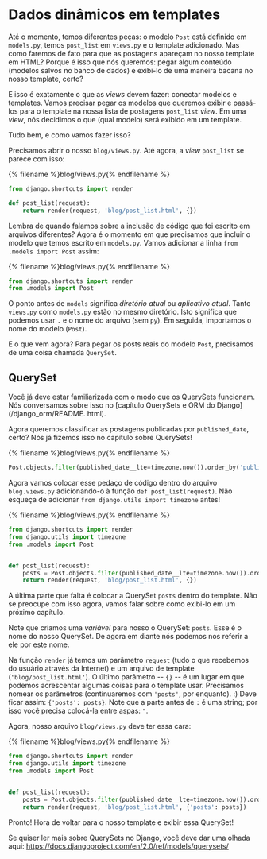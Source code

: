 # Dados dinâmicos em templates

Até o momento, temos diferentes peças: o modelo `Post` está definido em `models.py`, temos `post_list` em `views.py` e o template adicionado. Mas como faremos de fato para que as postagens apareçam no nosso template em HTML? Porque é isso que nós queremos: pegar algum conteúdo (modelos salvos no banco de dados) e exibi-lo de uma maneira bacana no nosso template, certo?

E isso é exatamente o que as *views* devem fazer: conectar modelos e templates. Vamos precisar pegar os modelos que queremos exibir e passá-los para o template na nossa lista de postagens `post_list` *view*. Em uma *view*, nós decidimos o que (qual modelo) será exibido em um template.

Tudo bem, e como vamos fazer isso?

Precisamos abrir o nosso `blog/views.py`. Até agora, a *view* `post_list` se parece com isso:

{% filename %}blog/views.py{% endfilename %}

```python
from django.shortcuts import render

def post_list(request):
    return render(request, 'blog/post_list.html', {})
```

Lembra de quando falamos sobre a inclusão de código que foi escrito em arquivos diferentes? Agora é o momento em que precisamos que incluir o modelo que temos escrito em `models.py`. Vamos adicionar a linha `from .models import Post` assim:

{% filename %}blog/views.py{% endfilename %}

```python
from django.shortcuts import render
from .models import Post
```

O ponto antes de `models` significa *diretório atual* ou *aplicativo atual*. Tanto `views.py` como `models.py` estão no mesmo diretório. Isto significa que podemos usar `.` e o nome do arquivo (sem `py`). Em seguida, importamos o nome do modelo (`Post`).

E o que vem agora? Para pegar os posts reais do modelo `Post`, precisamos de uma coisa chamada `QuerySet`.

## QuerySet

Você já deve estar familiarizada com o modo que os QuerySets funcionam. Nós conversamos sobre isso no [capítulo QuerySets e ORM do Django](/django_orm/README. html).</p> 

Agora queremos classificar as postagens publicadas por `published_date`, certo? Nós já fizemos isso no capítulo sobre QuerySets!

{% filename %}blog/views.py{% endfilename %}

```python
Post.objects.filter(published_date__lte=timezone.now()).order_by('published_date')
```

Agora vamos colocar esse pedaço de código dentro do arquivo `blog.views.py` adicionando-o à função `def post_list(request)`. Não esqueça de adicionar `from django.utils import timezone` antes!

{% filename %}blog/views.py{% endfilename %}

```python
from django.shortcuts import render
from django.utils import timezone
from .models import Post


def post_list(request): 
    posts = Post.objects.filter(published_date__lte=timezone.now()).order_by('published_date') 
    return render(request, 'blog/post_list.html', {})
```

A última parte que falta é colocar a QuerySet `posts` dentro do template. Não se preocupe com isso agora, vamos falar sobre como exibi-lo em um próximo capítulo.

Note que criamos uma *variável* para nosso o QuerySet: `posts`. Esse é o nome do nosso QuerySet. De agora em diante nós podemos nos referir a ele por este nome.

Na função `render` já temos um parâmetro `request` (tudo o que recebemos do usuário através da Internet) e um arquivo de template (`'blog/post_list.html'`). O último parâmetro -- `{}` -- é um lugar em que podemos acrescentar algumas coisas para o template usar. Precisamos nomear os parâmetros (continuaremos com `'posts'`, por enquanto). :) Deve ficar assim: `{'posts': posts}`. Note que a parte antes de `:` é uma string; por isso você precisa colocá-la entre aspas: `"`.

Agora, nosso arquivo `blog/views.py` deve ter essa cara:

{% filename %}blog/views.py{% endfilename %}

```python
from django.shortcuts import render
from django.utils import timezone
from .models import Post


def post_list(request):
    posts = Post.objects.filter(published_date__lte=timezone.now()).order_by('published_date') 
    return render(request, 'blog/post_list.html', {'posts': posts})
```

Pronto! Hora de voltar para o nosso template e exibir essa QuerySet!

Se quiser ler mais sobre QuerySets no Django, você deve dar uma olhada aqui: https://docs.djangoproject.com/en/2.0/ref/models/querysets/